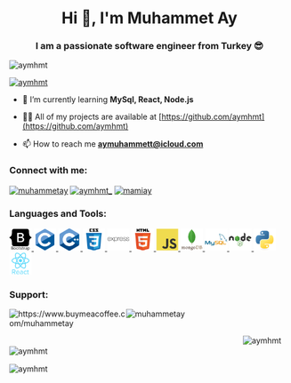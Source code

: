 <h1 align="center">Hi 👋, I'm Muhammet Ay</h1>
<h3 align="center">I am a passionate software engineer from Turkey 😎</h3>

<p align="left"> <img src="https://komarev.com/ghpvc/?username=aymhmt&label=Profile%20views&color=0e75b6&style=flat" alt="aymhmt" /> </p>

<p align="left"> <a href="https://github.com/ryo-ma/github-profile-trophy"><img src="https://github-profile-trophy.vercel.app/?username=aymhmt" alt="aymhmt" /></a> </p>

- 🌱 I’m currently learning **MySql, React, Node.js**

- 👨‍💻 All of my projects are available at [https://github.com/aymhmt](https://github.com/aymhmt)

- 📫 How to reach me **aymuhammett@icloud.com**

<h3 align="left">Connect with me:</h3>
<p align="left">
<a href="www.linkedin.com/in/@muhammet-ay-067701274"><img align="center" src="https://raw.githubusercontent.com/rahuldkjain/github-profile-readme-generator/master/src/images/icons/Social/linked-in-alt.svg" alt="muhammetay" height="30" width="40" /></a>
<a href="https://instagram.com/aymhmt_" target="blank"><img align="center" src="https://raw.githubusercontent.com/rahuldkjain/github-profile-readme-generator/master/src/images/icons/Social/instagram.svg" alt="aymhmt_" height="30" width="40" /></a>
<a href="https://medium.com/@aymuhammet" target="blank"><img align="center" src="https://raw.githubusercontent.com/rahuldkjain/github-profile-readme-generator/master/src/images/icons/Social/medium.svg" alt="mamiay" height="30" width="40" /></a>
</p>

<h3 align="left">Languages and Tools:</h3>
<p align="left"> <a href="https://getbootstrap.com" target="_blank" rel="noreferrer"> <img src="https://raw.githubusercontent.com/devicons/devicon/master/icons/bootstrap/bootstrap-plain-wordmark.svg" alt="bootstrap" width="40" height="40"/> </a> <a href="https://www.cprogramming.com/" target="_blank" rel="noreferrer"> <img src="https://raw.githubusercontent.com/devicons/devicon/master/icons/c/c-original.svg" alt="c" width="40" height="40"/> </a> <a href="https://www.w3schools.com/cpp/" target="_blank" rel="noreferrer"> <img src="https://raw.githubusercontent.com/devicons/devicon/master/icons/cplusplus/cplusplus-original.svg" alt="cplusplus" width="40" height="40"/> </a> <a href="https://www.w3schools.com/css/" target="_blank" rel="noreferrer"> <img src="https://raw.githubusercontent.com/devicons/devicon/master/icons/css3/css3-original-wordmark.svg" alt="css3" width="40" height="40"/> </a> <a href="https://expressjs.com" target="_blank" rel="noreferrer"> <img src="https://raw.githubusercontent.com/devicons/devicon/master/icons/express/express-original-wordmark.svg" alt="express" width="40" height="40"/> </a> <a href="https://www.w3.org/html/" target="_blank" rel="noreferrer"> <img src="https://raw.githubusercontent.com/devicons/devicon/master/icons/html5/html5-original-wordmark.svg" alt="html5" width="40" height="40"/> </a> <a href="https://developer.mozilla.org/en-US/docs/Web/JavaScript" target="_blank" rel="noreferrer"> <img src="https://raw.githubusercontent.com/devicons/devicon/master/icons/javascript/javascript-original.svg" alt="javascript" width="40" height="40"/> </a> <a href="https://www.mongodb.com/" target="_blank" rel="noreferrer"> <img src="https://raw.githubusercontent.com/devicons/devicon/master/icons/mongodb/mongodb-original-wordmark.svg" alt="mongodb" width="40" height="40"/> </a> <a href="https://www.mysql.com/" target="_blank" rel="noreferrer"> <img src="https://raw.githubusercontent.com/devicons/devicon/master/icons/mysql/mysql-original-wordmark.svg" alt="mysql" width="40" height="40"/> </a> <a href="https://nodejs.org" target="_blank" rel="noreferrer"> <img src="https://raw.githubusercontent.com/devicons/devicon/master/icons/nodejs/nodejs-original-wordmark.svg" alt="nodejs" width="40" height="40"/> </a> <a href="https://www.python.org" target="_blank" rel="noreferrer"> <img src="https://raw.githubusercontent.com/devicons/devicon/master/icons/python/python-original.svg" alt="python" width="40" height="40"/> </a> <a href="https://reactjs.org/" target="_blank" rel="noreferrer"> <img src="https://raw.githubusercontent.com/devicons/devicon/master/icons/react/react-original-wordmark.svg" alt="react" width="40" height="40"/> </a> </p>

<h3 align="left">Support:</h3>
<p><a href="https://www.buymeacoffee.com/muhammetay"> <img align="left" src="https://cdn.buymeacoffee.com/buttons/v2/default-yellow.png" height="50" width="210" alt="https://www.buymeacoffee.com/muhammetay" /></a><a href="https://ko-fi.com/muhammetay"> <img align="left" src="https://cdn.ko-fi.com/cdn/kofi3.png?v=3" height="50" width="210" alt="muhammetay" /></a></p><br><br>

<p><img align="left" src="https://github-readme-stats.vercel.app/api/top-langs?username=aymhmt&show_icons=true&locale=en&layout=compact" alt="aymhmt" /></p>

<p>&nbsp;<img align="center" src="https://github-readme-stats.vercel.app/api?username=aymhmt&show_icons=true&locale=en" alt="aymhmt" /></p>

<p><img align="center" src="https://github-readme-streak-stats.herokuapp.com/?user=aymhmt&" alt="aymhmt" /></p>

